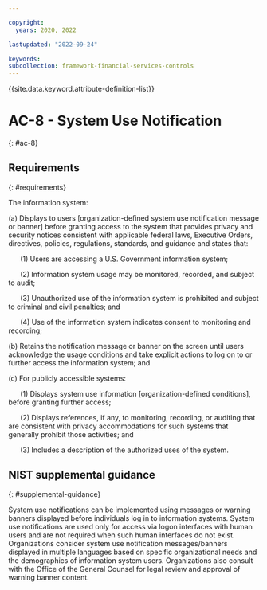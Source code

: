 ```yaml
---

copyright:
  years: 2020, 2022

lastupdated: "2022-09-24"

keywords: 
subcollection: framework-financial-services-controls
---
```


{{site.data.keyword.attribute-definition-list}}

# AC-8 - System Use Notification
{: #ac-8}

## Requirements
{: #requirements}

The information system:

(a) Displays to users [organization-defined system use notification message or banner] before granting access to the system that provides privacy and security notices consistent with applicable federal laws, Executive Orders, directives, policies, regulations, standards, and guidance and states that:

&nbsp;&nbsp;&nbsp;&nbsp;&nbsp;&nbsp;(1) Users are accessing a U.S. Government information system;

&nbsp;&nbsp;&nbsp;&nbsp;&nbsp;&nbsp;(2) Information system usage may be monitored, recorded, and subject to audit;

&nbsp;&nbsp;&nbsp;&nbsp;&nbsp;&nbsp;(3) Unauthorized use of the information system is prohibited and subject to criminal and civil penalties; and

&nbsp;&nbsp;&nbsp;&nbsp;&nbsp;&nbsp;(4) Use of the information system indicates consent to monitoring and recording;

(b) Retains the notification message or banner on the screen until users acknowledge the usage conditions and take explicit actions to log on to or further access the information system; and

(c) For publicly accessible systems:

&nbsp;&nbsp;&nbsp;&nbsp;&nbsp;&nbsp;(1) Displays system use information [organization-defined conditions], before granting further access;

&nbsp;&nbsp;&nbsp;&nbsp;&nbsp;&nbsp;(2) Displays references, if any, to monitoring, recording, or auditing that are consistent with privacy accommodations for such systems that generally prohibit those activities; and

&nbsp;&nbsp;&nbsp;&nbsp;&nbsp;&nbsp;(3) Includes a description of the authorized uses of the system.

## NIST supplemental guidance
{: #supplemental-guidance}

System use notifications can be implemented using messages or warning banners displayed before individuals log in to information systems. System use notifications are used only for access via logon interfaces with human users and are not required when such human interfaces do not exist. Organizations consider system use notification messages/banners displayed in multiple languages based on specific organizational needs and the demographics of information system users. Organizations also consult with the Office of the General Counsel for legal review and approval of warning banner content.

